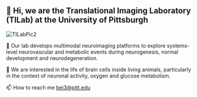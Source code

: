 ## 👋 Hi, we are the Translational Imaging Laboratory (TILab) at the University of Pittsburgh

![TILabPic2](https://github.com/user-attachments/assets/70e149fa-5327-4793-9887-998e87290ca1)


👀 Our lab develops multimodal neuroimaging platforms to explore systems-level neurovascular and metabolic events during neurogenesis, normal development and neurodegeneration. 

🧠 We are interested in the life of brain cells inside living animals, particularly in the context of neuronal activity, oxygen and glucose metabolism. 


📫 How to reach me bei3@pitt.edu

